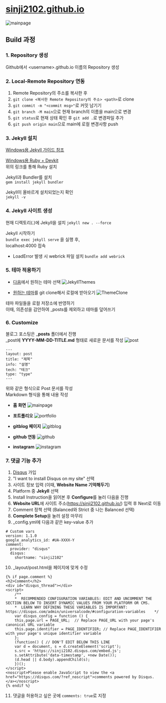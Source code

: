 # [sinji2102.github.io](https://sinji2102.github.io/)

![mainpage](assets/img/mainpage.jpg)

## Build 과정
### 1. Repository 생성
Github에서 \<username>.github.io 이름의 Repository 생성

### 2. Local-Remote Repository 연동
1. Remote Repository의 주소를 복사한 후  
2. `git clone <복사한 Remote Repository의 주소> <path>`로 clone  
3. `git commit -m "<commit msg>"`로 커밋 남기기  
4. `git branch -M main`으로 현재 branch의 이름을 main으로 변경  
5. `git status`로 현재 상태 확인 후 `git add .`로 변경파일 추가  
6. `git push origin main`으로 main에 로컬 변경사항 push  

### 3. Jekyll 설치
[Windows용 Jekyll 가이드 참조](https://jekyllrb-ko.github.io/docs/installation/windows/)

[Windows용 Ruby + Devkit](https://rubyinstaller.org/downloads/)  
위의 링크를 통해 Ruby 설치

Jekyll과 Bundler를 설치  
`gem install jekyll bundler`

Jekyll이 올바르게 설치되었는지 확인  
`jekyll -v`

### 4. Jekyll 사이트 생성
현재 디렉토리(.)에 Jekyll을 설치
`jekyll new . --force`

Jekyll 시작하기  
`bundle exec jekyll serve` 을 실행 후,  
localhost:4000 접속

* LoadError 발생 시 webrick 파일 설치
`bundle add webrick`

### 5. 테마 적용하기
- [다음](http://jekyllthemes.org/)에서 원하는 테마 선택
![JekyllThemes](assets/img/JekyllThemes.jpg)

- [원하는 테마](https://github.com/kssim/ap)를 git clone해서 로컬에 받아오기
![ThemeClone](assets/img/ThemeClone.jpg)

테마 파일들을 로컬 저장소에 반영하기  
이때, 의존성을 감안하여 _posts를 제외하고 테마를 덮어쓰기

### 6. Customize
블로그 포스팅은 ___posts__ 폴더에서 진행  
_post에 __YYYY-MM-DD-TITLE.md__ 형태로 새로운 문서를 작성
![post](assets/img/post.jpg)
```
---
layout: post
title: "제목"
info: "설명"
tech: "테크"
type: "type"
---
```
위와 같은 형식으로 Post 문서를 작성  
Markdown 형식을 통해 내용 작성

- **홈 화면**
![mainpage](assets/img/mainpage.jpg)

- **포트폴리오**
![portfolio](assets/img/portfolio.jpg)

- **gitblog 페이지**
![gitblog](assets/img/gitblog.jpg)

- **github 연동**
![github](assets/img/github.jpg)

- **instagram**
![instagram](assets/img/instagram.jpg)

### 7. 댓글 기능 추가
1. [Disqus](https://disqus.com) 가입  
2. "I want to install Disqus on my site" 선택  
3. 사이트 정보 입력 (이때, **Website Name 기억해두기**) 
4. Platform 중 **Jekyll** 선택  
5. Install Instruction을 읽어본 후 **Configure**를 눌러 다음을 진행  
6. **Website URL**에 사이트 주소(https://sinji2102.github.io/) 입력 후 Next로 이동  
7. Comment 정책 선택 (Balanced와 Strict 중 나는 Balanced 선택)  
8. **Complete Setup**을 눌러 설정 마무리  
9. _config.yml에 다음과 같은 key-value 추가
```
# Custom vars
version: 1.1.0
google_analytics_id: #UA-XXXX-Y
comment:
  provider: "disqus"
  disqus:
    shortname: "sinji2102"
```
10. _layout/post.html을 페이지에 맞게 수정
```
{% if page.comment %}
<h2>Comment</h2>
<div id="disqus_thread"></div>
<script>
    /**
    *  RECOMMENDED CONFIGURATION VARIABLES: EDIT AND UNCOMMENT THE SECTION BELOW TO INSERT DYNAMIC VALUES FROM YOUR PLATFORM OR CMS.
    *  LEARN WHY DEFINING THESE VARIABLES IS IMPORTANT: https://disqus.com/admin/universalcode/#configuration-variables    */
    var disqus_config = function () {
    this.page.url = PAGE_URL;  // Replace PAGE_URL with your page's canonical URL variable
    this.page.identifier = PAGE_IDENTIFIER; // Replace PAGE_IDENTIFIER with your page's unique identifier variable
    };
    (function() { // DON'T EDIT BELOW THIS LINE
    var d = document, s = d.createElement('script');
    s.src = 'https://sinji2102.disqus.com/embed.js';
    s.setAttribute('data-timestamp', +new Date());
    (d.head || d.body).appendChild(s);
    })();
</script>
<noscript>Please enable JavaScript to view the <a href="https://disqus.com/?ref_noscript">comments powered by Disqus.</a></noscript>
{% endif %}
```
11. 댓글을 허용하고 싶은 곳에 `comments: true`로 지정

